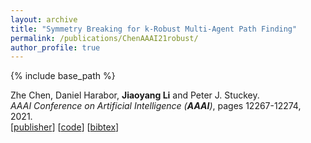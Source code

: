 ```yaml
---
layout: archive
title: "Symmetry Breaking for k-Robust Multi-Agent Path Finding"
permalink: /publications/ChenAAAI21robust/
author_profile: true
---
```


{% include base_path %}
                  
Zhe Chen, Daniel Harabor, **Jiaoyang Li** and Peter J. Stuckey.    
<i>AAAI Conference on Artificial Intelligence (**AAAI**)</i>, pages 12267-12274, 2021.        
[[publisher](https://ojs.aaai.org/index.php/AAAI/article/view/17456)] 
[[code](https://github.com/nobodyczcz/Lazy-Train-and-K-CBS)] 
[<a href="javascript:void(0)" onclick="(function(target, id) { if ($('#' + id).css('display') == 'block') { $('#' + id).hide('fast'); $(target).text('bibtex') } else { $('#' + id).show('fast'); $(target).text('bibtex▲') } })(this, 'bibtex-ChenAAAI21robust');">bibtex</a>]
<div id="bibtex-ChenAAAI21robust" style="display:none">
<pre>@inproceedings{ChenAAAI21robust,
  author    = {Zhe Chen and Daniel Harabor and Jiaoyang Li and Peter J. Stuckey},
  title     = {Symmetry Breaking for k-Robust Multi-Agent Path Finding},
  booktitle = {Proceedings of the AAAI Conference on Artificial Intelligence (AAAI)},
  pages     = {12267--12274},
  year      = {2021}
}
</pre></div> 
     
         

